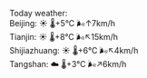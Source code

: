 Today weather:  
Beijing: ☀️   🌡️+5°C 🌬️↑7km/h  
Tianjin: ☀️   🌡️+8°C 🌬️↖15km/h  
Shijiazhuang: ☀️   🌡️+6°C 🌬️↖4km/h  
Tangshan: ☁️   🌡️+3°C 🌬️↗6km/h  
